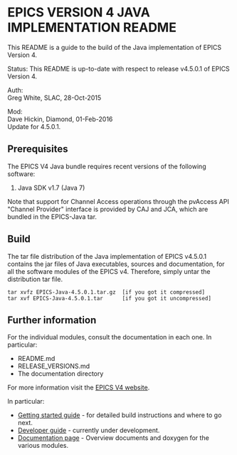 
EPICS VERSION 4 JAVA IMPLEMENTATION README
==========================================

This README is a guide to the build of the Java implementation of EPICS Version 4. 

Status: This README is up-to-date with respect to release v4.5.0.1 of EPICS Version 4.

Auth:  
Greg White, SLAC, 28-Oct-2015  

Mod:  
Dave Hickin, Diamond, 01-Feb-2016  
Update for 4.5.0.1.  


Prerequisites
-------------

The EPICS V4 Java bundle requires recent versions of the following software:

1. Java SDK v1.7 (Java 7)
 
Note that support for Channel Access operations through the pvAccess API
"Channel Provider" interface is provided by CAJ and JCA, which are bundled
in the EPICS-Java tar.

Build
-----

The tar file distribution of the Java implementation of EPICS v4.5.0.1
contains the jar files of Java executables, sources and documentation, for 
all the software modules of the EPICS v4.
Therefore, simply untar the distribution tar file.

    tar xvfz EPICS-Java-4.5.0.1.tar.gz  [if you got it compressed]
    tar xvf EPICS-Java-4.5.0.1.tar      [if you got it uncompressed]


Further information
-------------------

For the individual modules, consult the documentation in each one. In 
particular:

* README.md
* RELEASE_VERSIONS.md
* The documentation directory

For more information visit the
[EPICS V4 website](http://epics-pvdata.sourceforge.net).

In particular:

* [Getting started guide](http://epics-pvdata.sourceforge.net/gettingStarted.html) - 
  for detailed build instructions and where to go next.
* [Developer guide](http://epics-pvdata.sourceforge.net/informative/developerGuide/developerGuide.html) -
  currently under development.
* [Documentation page](http://epics-pvdata.sourceforge.net/literature.html) -
  Overview documents and doxygen for the various modules.
